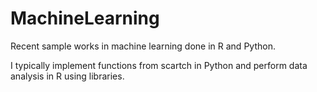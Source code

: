 # MachineLearning

Recent sample works in machine learning done in R and Python.

I typically implement functions from scartch in Python and perform data analysis in R using libraries.
